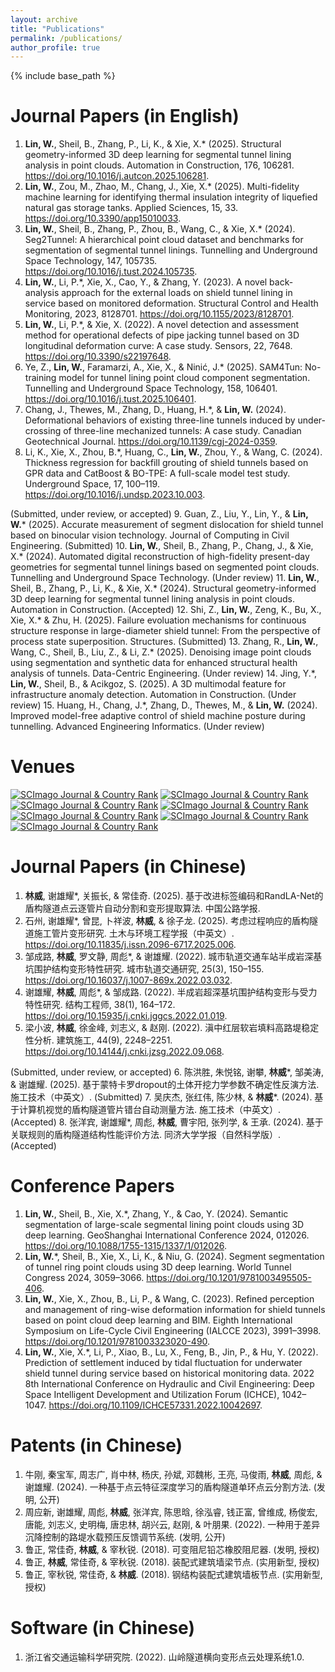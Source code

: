 ```yaml
---
layout: archive
title: "Publications"
permalink: /publications/
author_profile: true
---
```


{% include base_path %}

Journal Papers (in English)
======
1.	__Lin, W.__, Sheil, B., Zhang, P., Li, K., & Xie, X.\* (2025). Structural geometry-informed 3D deep learning for segmental tunnel lining analysis in point clouds. Automation in Construction, 176, 106281. https://doi.org/10.1016/j.autcon.2025.106281.
<span class="__dimensions_badge_embed__" data-doi="10.1016/j.autcon.2025.106281" data-style="small_rectangle"></span><script async src="https://badge.dimensions.ai/badge.js" charset="utf-8"></script>
2.	__Lin, W.__, Zou, M., Zhao, M., Chang, J., Xie, X.\* (2025). Multi-fidelity machine learning for identifying thermal insulation integrity of liquefied natural gas storage tanks. Applied Sciences, 15, 33. https://doi.org/10.3390/app15010033.
<span class="__dimensions_badge_embed__" data-doi="10.3390/app15010033" data-style="small_rectangle"></span><script async src="https://badge.dimensions.ai/badge.js" charset="utf-8"></script>
3.	__Lin, W.__, Sheil, B., Zhang, P., Zhou, B., Wang, C., & Xie, X.\* (2024). Seg2Tunnel: A hierarchical point cloud dataset and benchmarks for segmentation of segmental tunnel linings. Tunnelling and Underground Space Technology, 147, 105735. https://doi.org/10.1016/j.tust.2024.105735.
<span class="__dimensions_badge_embed__" data-doi="10.1016/j.tust.2024.105735" data-style="small_rectangle"></span><script async src="https://badge.dimensions.ai/badge.js" charset="utf-8"></script>
4.	__Lin, W.__, Li, P.\*, Xie, X., Cao, Y., & Zhang, Y. (2023). A novel back-analysis approach for the external loads on shield tunnel lining in service based on monitored deformation. Structural Control and Health Monitoring, 2023, 8128701. https://doi.org/10.1155/2023/8128701.
<span class="__dimensions_badge_embed__" data-doi="10.1155/2023/8128701" data-style="small_rectangle"></span><script async src="https://badge.dimensions.ai/badge.js" charset="utf-8"></script>
5.	__Lin, W.__, Li, P.\*, & Xie, X. (2022). A novel detection and assessment method for operational defects of pipe jacking tunnel based on 3D longitudinal deformation curve: A case study. Sensors, 22, 7648. https://doi.org/10.3390/s22197648.
<span class="__dimensions_badge_embed__" data-doi="10.3390/s22197648" data-style="small_rectangle"></span><script async src="https://badge.dimensions.ai/badge.js" charset="utf-8"></script>
6.	Ye, Z., __Lin, W.__, Faramarzi, A., Xie, X., & Ninić, J.\* (2025). SAM4Tun: No-training model for tunnel lining point cloud component segmentation. Tunnelling and Underground Space Technology, 158, 106401. https://doi.org/10.1016/j.tust.2025.106401.
<span class="__dimensions_badge_embed__" data-doi="10.1016/j.tust.2025.106401" data-style="small_rectangle"></span><script async src="https://badge.dimensions.ai/badge.js" charset="utf-8"></script>
7.	Chang, J., Thewes, M., Zhang, D., Huang, H.\*, & __Lin, W.__ (2024). Deformational behaviors of existing three-line tunnels induced by under-crossing of three-line mechanized tunnels: A case study. Canadian Geotechnical Journal. https://doi.org/10.1139/cgj-2024-0359.
<span class="__dimensions_badge_embed__" data-doi="10.1139/cgj-2024-0359" data-style="small_rectangle"></span><script async src="https://badge.dimensions.ai/badge.js" charset="utf-8"></script>
8.	Li, K., Xie, X., Zhou, B.\*, Huang, C., __Lin, W.__, Zhou, Y., & Wang, C. (2024). Thickness regression for backfill grouting of shield tunnels based on GPR data and CatBoost & BO-TPE: A full-scale model test study. Underground Space, 17, 100–119. https://doi.org/10.1016/j.undsp.2023.10.003.
<span class="__dimensions_badge_embed__" data-doi="10.1016/j.undsp.2023.10.003" data-style="small_rectangle"></span><script async src="https://badge.dimensions.ai/badge.js" charset="utf-8"></script>

(Submitted, under review, or accepted)
9.	Guan, Z., Liu, Y., Lin, Y., & __Lin, W.__\* (2025). Accurate measurement of segment dislocation for shield tunnel based on binocular vision technology. Journal of Computing in Civil Engineering. (Submitted)
10.	__Lin, W.__, Sheil, B., Zhang, P., Chang, J., & Xie, X.\* (2024). Automated digital reconstruction of high-fidelity present-day geometries for segmental tunnel linings based on segmented point clouds. Tunnelling and Underground Space Technology. (Under review)
11.	__Lin, W.__, Sheil, B., Zhang, P., Li, K., & Xie, X.\* (2024). Structural geometry-informed 3D deep learning for segmental tunnel lining analysis in point clouds. Automation in Construction. (Accepted)
12.	Shi, Z., __Lin, W.__, Zeng, K., Bu, X., Xie, X.\* & Zhu, H. (2025). Failure evoluation mechanisms for continuous structure response in large-diameter shield tunnel: From the perspective of process state superposition. Structures. (Submitted)
13.	Zhang, R., __Lin, W.__, Wang, C., Sheil, B., Liu, Z., & Li, Z.\* (2025). Denoising image point clouds using segmentation and synthetic data for enhanced structural health analysis of tunnels. Data-Centric Engineering. (Under review)
14.	Jing, Y.\*, __Lin, W.__, Sheil, B., & Acikgoz, S. (2025). A 3D multimodal feature for infrastructure anomaly detection. Automation in Construction. (Under review)
15.	Huang, H., Chang, J.\*, Zhang, D., Thewes, M., & __Lin, W.__ (2024). Improved model-free adaptive control of shield machine posture during tunnelling. Advanced Engineering Informatics. (Under review)

Venues
======
<a href="https://www.scimagojr.com/journalsearch.php?q=24931&amp;tip=sid&amp;exact=no" title="SCImago Journal &amp; Country Rank"><img border="0" src="https://www.scimagojr.com/journal_img.php?id=24931" alt="SCImago Journal &amp; Country Rank"  /></a>
<a href="https://www.scimagojr.com/journalsearch.php?q=14642&amp;tip=sid&amp;exact=no" title="SCImago Journal &amp; Country Rank"><img border="0" src="https://www.scimagojr.com/journal_img.php?id=14642" alt="SCImago Journal &amp; Country Rank"  /></a>
<a href="https://www.scimagojr.com/journalsearch.php?q=21100939600&amp;tip=sid&amp;exact=no" title="SCImago Journal &amp; Country Rank"><img border="0" src="https://www.scimagojr.com/journal_img.php?id=21100939600" alt="SCImago Journal &amp; Country Rank"  /></a>
<a href="https://www.scimagojr.com/journalsearch.php?q=22030&amp;tip=sid&amp;exact=no" title="SCImago Journal &amp; Country Rank"><img border="0" src="https://www.scimagojr.com/journal_img.php?id=22030" alt="SCImago Journal &amp; Country Rank"  /></a>
<a href="https://www.scimagojr.com/journalsearch.php?q=12246&amp;tip=sid&amp;exact=no" title="SCImago Journal &amp; Country Rank"><img border="0" src="https://www.scimagojr.com/journal_img.php?id=12246" alt="SCImago Journal &amp; Country Rank"  /></a>
<a href="https://www.scimagojr.com/journalsearch.php?q=130124&amp;tip=sid&amp;exact=no" title="SCImago Journal &amp; Country Rank"><img border="0" src="https://www.scimagojr.com/journal_img.php?id=130124" alt="SCImago Journal &amp; Country Rank"  /></a>
<a href="https://www.scimagojr.com/journalsearch.php?q=21100829268&amp;tip=sid&amp;exact=no" title="SCImago Journal &amp; Country Rank"><img border="0" src="https://www.scimagojr.com/journal_img.php?id=21100829268" alt="SCImago Journal &amp; Country Rank"  /></a>

Journal Papers (in Chinese)
======
1.	__林威__, 谢雄耀\*, 关振长, & 常佳奇. (2025). 基于改进标签编码和RandLA-Net的盾构隧道点云逐管片自动分割和变形提取算法. 中国公路学报.
2.	石州, 谢雄耀\*, 曾昆, 卜祥波, __林威__, & 徐子龙. (2025). 考虑过程响应的盾构隧道施工管片变形研究. 土木与环境工程学报（中英文）. https://doi.org/10.11835/j.issn.2096-6717.2025.006.
3.	邹成路, __林威__, 罗文静, 周彪\*, & 谢雄耀. (2022). 城市轨道交通车站半成岩深基坑围护结构变形特性研究. 城市轨道交通研究, 25(3), 150–155. https://doi.org/10.16037/j.1007-869x.2022.03.032.
4.	谢雄耀, __林威__, 周彪\*, & 邹成路. (2022). 半成岩超深基坑围护结构变形与受力特性研究. 结构工程师, 38(1), 164–172. https://doi.org/10.15935/j.cnki.jggcs.2022.01.019.
5.	梁小波, __林威__, 徐金峰, 刘志义, & 赵刚. (2022). 滇中红层软岩填料高路堤稳定性分析. 建筑施工, 44(9), 2248–2251. https://doi.org/10.14144/j.cnki.jzsg.2022.09.068.

(Submitted, under review, or accepted)
6.	陈洪胜, 朱悦铭, 谢攀, __林威__\*, 邹美涛, & 谢雄耀. (2025). 基于蒙特卡罗dropout的土体开挖力学参数不确定性反演方法. 施工技术（中英文）. (Submitted)
7.	吴庆杰, 张红伟, 陈少林, & __林威__\*. (2024). 基于计算机视觉的盾构隧道管片错台自动测量方法. 施工技术（中英文）. (Accepted)
8.	张洋宾, 谢雄耀\*, 周彪, __林威__, 曹宇阳, 张列学, & 王承. (2024). 基于关联规则的盾构隧道结构性能评价方法. 同济大学学报（自然科学版）. (Accepted)

Conference Papers
======
1.	__Lin, W.__, Sheil, B., Xie, X.\*, Zhang, Y., & Cao, Y. (2024). Semantic segmentation of large-scale segmental lining point clouds using 3D deep learning. GeoShanghai International Conference 2024, 012026. https://doi.org/10.1088/1755-1315/1337/1/012026.
2.	__Lin, W.__\*, Sheil, B., Xie, X., Li, K., & Niu, G. (2024). Segment segmentation of tunnel ring point clouds using 3D deep learning. World Tunnel Congress 2024, 3059–3066. https://doi.org/10.1201/9781003495505-406.
3.	__Lin, W.__, Xie, X., Zhou, B., Li, P., & Wang, C. (2023). Refined perception and management of ring-wise deformation information for shield tunnels based on point cloud deep learning and BIM. Eighth International Symposium on Life-Cycle Civil Engineering (IALCCE 2023), 3991–3998. https://doi.org/10.1201/9781003323020-490.
4.	__Lin, W.__, Xie, X.\*, Li, P., Xiao, B., Lu, X., Feng, B., Jin, P., & Hu, Y. (2022). Prediction of settlement induced by tidal fluctuation for underwater shield tunnel during service based on historical monitoring data. 2022 8th International Conference on Hydraulic and Civil Engineering: Deep Space Intelligent Development and Utilization Forum (ICHCE), 1042–1047. https://doi.org/10.1109/ICHCE57331.2022.10042697.

Patents (in Chinese)
======
1.	牛刚, 秦宝军, 周志广, 肖中林, 杨庆, 孙斌, 邓魏彬, 王亮, 马俊雨, __林威__, 周彪, & 谢雄耀. (2024). 一种基于点云特征深度学习的盾构隧道单环点云分割方法. (发明, 公开)
2.	周应新, 谢雄耀, 周彪, __林威__, 张洋宾, 陈思晗, 徐泓睿, 钱正富, 曾维成, 杨俊宏, 唐能, 刘志义, 史明梅, 唐忠林, 胡兴云, 赵刚, & 叶朋果. (2022). 一种用于差异沉降控制的路堤水载预压反馈调节系统. (发明, 公开)
3.	鲁正, 常佳奇, __林威__, & 宰秋锐. (2018). 可变阻尼铅芯橡胶阻尼器. (发明, 授权)
4.	鲁正, __林威__, 常佳奇, & 宰秋锐. (2018). 装配式建筑墙梁节点. (实用新型, 授权)
5.	鲁正, 宰秋锐, 常佳奇, & __林威__. (2018). 钢结构装配式建筑墙板节点. (实用新型, 授权)


Software (in Chinese)
======
1.	浙江省交通运输科学研究院. (2022). 山岭隧道横向变形点云处理系统1.0.